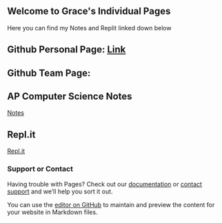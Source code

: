 ## Welcome to Grace's Individual Pages

Here you can find my Notes and Replit linked down below

## Github Personal Page: [Link](https://gracele246.github.io/individualgit/)

## Github Team Page: 

## AP Computer Science Notes

[Notes](https://docs.google.com/document/d/1dFJccMrcsShhnTnlHlOgUr9Pw3E7xz5TUFw5p1UVCMA/edit?usp=sharing)

## Repl.it

[Repl.it](https://replit.com/@GraceLe1/datastructurescode#.replit)


### Support or Contact

Having trouble with Pages? Check out our [documentation](https://docs.github.com/categories/github-pages-basics/) or [contact support](https://support.github.com/contact) and we’ll help you sort it out.

You can use the [editor on GitHub](https://github.com/gracele246/individualgit/edit/gh-pages/index.md) to maintain and preview the content for your website in Markdown files.
